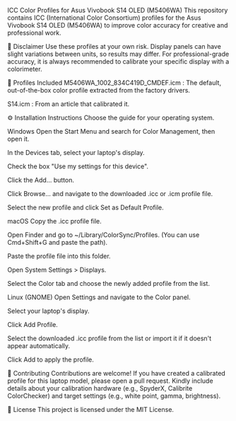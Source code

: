 ICC Color Profiles for Asus Vivobook S14 OLED (M5406WA)
This repository contains ICC (International Color Consortium) profiles for the Asus Vivobook S14 OLED (M5406WA) to improve color accuracy for creative and professional work.

🧐 Disclaimer
Use these profiles at your own risk. Display panels can have slight variations between units, so results may differ. For professional-grade accuracy, it is always recommended to calibrate your specific display with a colorimeter.

🎨 Profiles Included
M5406WA_1002_834C419D_CMDEF.icm : The default, out-of-the-box color profile extracted from the factory drivers.

S14.icm : From an article that calibrated it.

⚙️ Installation Instructions
Choose the guide for your operating system.

Windows
Open the Start Menu and search for Color Management, then open it.

In the Devices tab, select your laptop's display.

Check the box "Use my settings for this device".

Click the Add... button.

Click Browse... and navigate to the downloaded .icc or .icm profile file.

Select the new profile and click Set as Default Profile.

macOS
Copy the .icc profile file.

Open Finder and go to ~/Library/ColorSync/Profiles. (You can use Cmd+Shift+G and paste the path).

Paste the profile file into this folder.

Open System Settings > Displays.

Select the Color tab and choose the newly added profile from the list.

Linux (GNOME)
Open Settings and navigate to the Color panel.

Select your laptop's display.

Click Add Profile.

Select the downloaded .icc profile from the list or import it if it doesn't appear automatically.

Click Add to apply the profile.

🙌 Contributing
Contributions are welcome! If you have created a calibrated profile for this laptop model, please open a pull request. Kindly include details about your calibration hardware (e.g., SpyderX, Calibrite ColorChecker) and target settings (e.g., white point, gamma, brightness).

📜 License
This project is licensed under the MIT License.
